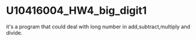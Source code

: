 # U10416004_HW4_big_digit1
it's a program that could deal with long number in add,subtract,multiply and divide.
